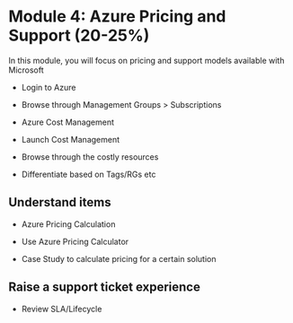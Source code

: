 # Module 4: Azure Pricing and Support (20-25%)

In this module, you will focus on pricing and support models available with Microsoft

* Login to Azure

* Browse through Management Groups > Subscriptions

* Azure Cost Management 

* Launch Cost Management 

* Browse through the costly resources 

* Differentiate based on Tags/RGs etc 

## Understand items

* Azure Pricing Calculation

* Use Azure Pricing Calculator

* Case Study to calculate pricing for a certain solution

## Raise a support ticket experience

* Review SLA/Lifecycle
